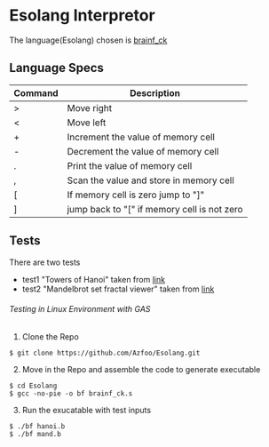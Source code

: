 # Esolang Interpretor
The language(Esolang) chosen is [brainf_ck](https://esolangs.org/wiki/brainfuck) 
## Language Specs
|Command|Description|
|-------|-----------|
|>|Move right|
|<|Move left|
|+|Increment the value of memory cell|
|-|Decrement the value of memory cell|
|.|Print the value of memory cell|
|,|Scan the value and store in memory cell|
|[|If memory cell is zero jump to "]"|
|]|jump back to "[" if memory cell is not zero|
## Tests
There are two tests
- test1 "Towers of Hanoi" taken from [link](https://github.com/fabianishere/brainfuck/blob/master/examples/hanoi.bf)
- test2 "Mandelbrot set fractal viewer" taken from [link](https://github.com/erikdubbelboer/brainfuck-jit/blob/master/mandelbrot.bf)
###### Testing in Linux Environment with GAS
1. Clone the Repo
```
$ git clone https://github.com/Azfoo/Esolang.git 
``` 
2. Move in the Repo and assemble the code to generate executable
```
$ cd Esolang
$ gcc -no-pie -o bf brainf_ck.s
```
3. Run the exucatable with test inputs
```
$ ./bf hanoi.b
$ ./bf mand.b
```